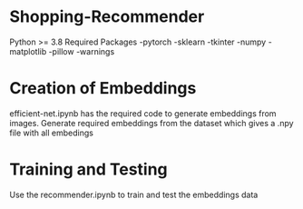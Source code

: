 # Shopping-Recommender

Python >= 3.8
Required Packages
  -pytorch
  -sklearn
  -tkinter
  -numpy
  -matplotlib
  -pillow
  -warnings
  
# Creation of Embeddings
efficient-net.ipynb has the required code to generate embeddings from images. Generate required embeddings from the dataset which gives a .npy file with all embedings

# Training and Testing
Use the recommender.ipynb to train and test the embeddings data

